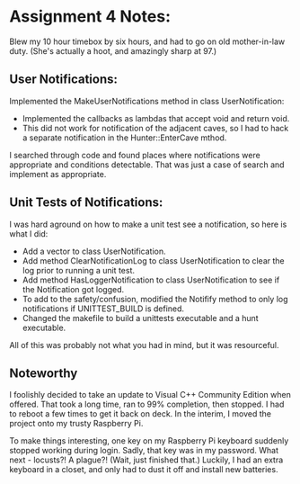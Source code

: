 # Assignment 4 Notes:
Blew my 10 hour timebox by six hours, and had to go on old mother-in-law duty. (She's actually a hoot, and amazingly sharp at 97.)

## User Notifications:
Implemented the MakeUserNotifications method in class UserNotification:  
* Implemented the callbacks as lambdas that accept void and return void.
* This did not work for notification of the adjacent caves, so I had to hack a separate notification in the Hunter::EnterCave mthod. 

I searched through code and found places where notifications were appropriate and conditions detectable.  That was just a case of search and implement as appropriate.


## Unit Tests of Notifications:
I was hard aground on how to make a unit test see a notification, so here is what I did:
* Add a vector<Notification> to class UserNotification.
* Add method ClearNotificationLog to class UserNotification to clear the log prior to running a unit test.
* Add method HasLoggerNotification to class UserNotification to see if the Notification got logged.
* To add to the safety/confusion, modified the Notifify method to only log notifications if UNITTEST_BUILD is defined.
* Changed the makefile to build a unittests executable and a hunt executable.

All of this was probably not what you had in mind, but it was resourceful.

## Noteworthy
I foolishly decided to take an update to Visual C++ Community Edition when offered.  That took a long time, ran to 99% completion, then stopped.  I had to reboot a few times to get it back on deck.  In the interim, I moved the project onto my trusty Raspberry Pi.

To make things interesting, one key on my Raspberry Pi keyboard suddenly stopped working during login.  Sadly, that key was in my password.  What next - locusts?!  A plague?!  (Wait, just finished that.)  Luckily, I had an extra keyboard in a closet, and only had to dust it off and install new batteries.

 

